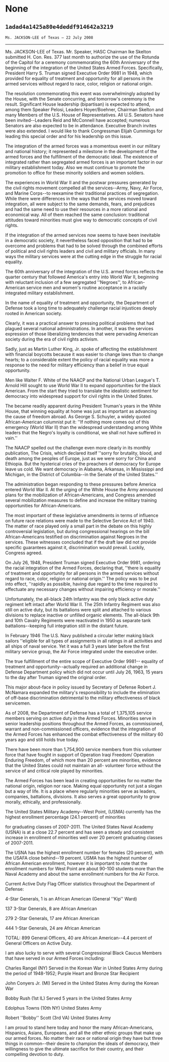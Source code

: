 # None
## `1adad4a1425a80e4deddf914642a3219`
`Ms. JACKSON-LEE of Texas — 22 July 2008`

---


Ms. JACKSON-LEE of Texas. Mr. Speaker, HASC Chairman Ike Skelton 
submitted H. Con. Res. 377 last month to authorize the use of the 
Rotunda of the Capitol for a ceremony commemorating the 60th 
Anniversary of the beginning of the integration of the United States 
Armed Forces. Specifically, President Harry S. Truman signed Executive 
Order 9981 in 1948, which provided for equality of treatment and 
opportunity for all persons in the armed services without regard to 
race, color, religion or national origin.

The resolution commemorating this event was overwhelmingly adopted by 
the House, with the Senate concurring, and tomorrow's ceremony is the 
result. Significant House leadership (bipartisan) is expected to 
attend, among them Speaker Pelosi, Leaders Hoyer/Boehner, Chairman 
Skelton and many Members of the U.S. House of Representatives. All U.S. 
Senators have been invited--Leaders Reid and McConnell have accepted; 
numerous Senators are also expected to be in attendance. Executive 
Branch invites were also extended. I would like to thank Congressman 
Elijah Cummings for leading this special order and for his leadership 
on this issue.

The integration of the armed forces was a momentous event in our 
military and national history; it represented a milestone in the 
development of the armed forces and the fulfillment of the democratic 
ideal. The existence of integrated rather than segregated armed forces 
is an important factor in our military establishment today. Also we 
must continue to promote the promotion to office for these minority 
soldiers and women soldiers.

The experiences in World War II and the postwar pressures generated 
by the civil rights movement compelled all the services--Army, Navy, 
Air Force, and Marine Corps--to reexamine their traditional practices 
of segregation. While there were differences in the ways that the 
services moved toward integration, all were subject to the same 
demands, fears, and prejudices and had the same need to use their 
resources in a more rational and economical way. All of them reached 
the same conclusion: traditional attitudes toward minorities must give 
way to democratic concepts of civil rights.

If the integration of the armed services now seems to have been 
inevitable in a democratic society, it nevertheless faced opposition 
that had to be overcome and problems that had to be solved through the 
combined efforts of political and civil rights leaders and civil and 
military officials. In many ways the military services were at the 
cutting edge in the struggle for racial equality.

The 60th anniversary of the integration of the U.S. armed forces 
reflects the quarter century that followed America's entry into World 
War II, beginning with reluctant inclusion of a few segregated 
''Negroes'', to African-American service men and women's routine 
acceptance in a racially integrated military establishment.

In the name of equality of treatment and opportunity, the Department 
of Defense took a long time to adequately challenge racial injustices 
deeply rooted in American society.

Clearly, it was a practical answer to pressing political problems 
that had plagued several national administrations. In another, it was 
the services expression of those liberalizing tendencies that were 
pervading American society during the era of civil rights activism.

Sadly, just as Martin Luther King, Jr. spoke of affecting the 
establishment with financial boycotts because it was easier to change 
laws than to change hearts; to a considerable extent the policy of 
racial equality was more a response to the need for military efficiency 
than a belief in true equal opportunity.

Men like Walter F. White of the NAACP and the National Urban League's 
T. Arnold Hill sought to use World War II to expand opportunities for 
the black American. From the start they tried to translate the 
idealistic sentiment for democracy into widespread support for civil 
rights in the United States.

The became readily apparent during President Truman's years in the 
White House, that winning equality at home was just as important as 
advancing the cause of freedom abroad. As George S. Schuyler, a widely 
quoted African-American columnist put it: ''If nothing more comes out 
of this emergency (World War II) than the widespread understanding 
among White leaders that the Negro's loyalty is conditional, we shall 
not have suffered in vain.''

The NAACP spelled out the challenge even more clearly in its monthly 
publication, The Crisis, which declared itself ''sorry for brutality, 
blood, and death among the peoples of Europe, just as we were sorry for 
China and Ethiopia. But the hysterical cries of the preachers of 
democracy for Europe leave us cold. We want democracy in Alabama, 
Arkansas, in Mississippi and Michigan, in the District of Columbia--in 
the Senate of the United States.''

The administration began responding to these pressures before America 
entered World War II. At the urging of the White House the Army 
announced plans for the mobilization of African-Americans, and Congress 
amended several mobilization measures to define and increase the 
military training opportunities for African-Americans.

The most important of these legislative amendments in terms of 
influence on future race relations were made to the Selective Service 
Act of 1940. The matter of race played only a small part in the debate 
on this highly controversial legislation, but during congressional 
hearings on the bill African-Americans testified on discrimination 
against Negroes in the services. These witnesses concluded that if the 
draft law did not provide specific guarantees against it, 
discrimination would prevail. Luckily, Congress agreed.

On July 26, 1948, President Truman signed Executive Order 9981, 
ordering the racial integration of the Armed Forces, declaring that, 
''there is equality of treatment and opportunity for all persons in the 
armed services without regard to race, color, religion or national 
origin.'' The policy was to be put into effect, ''rapidly as possible, 
having due regard to the time required to effectuate any necessary 
changes without impairing efficiency or morale.''

Unfortunately, the all-black 24th Infantry was the only black active 
duty regiment left intact after WorId War II. The 25th Infantry 
Regiment was also still on active duty, but its battalions were split 
and attached to various divisions to replace inactive or unfilled 
organic elements. The all-black 9th and 10th Cavalry Regiments were 
reactivated in 1950 as separate tank battalions--keeping full 
integration still in the distant future.


In February 1946 The U.S. Navy published a circular letter making 
black sailors ''eligible for all types of assignments in all ratings in 
all activities and all ships of naval service. Yet it was a full 3 
years later before the first military service group, the Air Force 
integrated under the executive order.

The true fulfillment of the entire scope of Executive Order 9981--
equality of treatment and opportunity--actually required an additional 
change in Defense Department policy which did not occur until July 26, 
1963, 15 years to the day after Truman signed the original order.

This major about-face in policy issued by Secretary of Defense Robert 
J. McNamara expanded the military's responsibility to include the 
elimination of off-base discrimination detrimental to the military 
effectiveness of black servicemen.

As of 2008, the Department of Defense has a total of 1,375,105 
service members serving on active duty in the Armed Forces. Minorities 
serve in senior leadership positions throughout the Armed Forces, as 
commissioned, warrant and non-commissioned officers, evidence that the 
integration of the Armed Forces has enhanced the combat effectiveness 
of the military 60 years ago and still holds true today.

There have been more than 1,754,900 service members from this 
volunteer force that have fought in support of Operation Iraqi Freedom/
Operation Enduring Freedom, of which more than 20 percent are 
minorities, evidence that the United States could not maintain an all-
volunteer force without the service of and critical role played by 
minorities.

The Armed Forces has been lead in creating opportunities for no 
matter the national origin, religion nor race. Making equal opportunity 
not just a slogan but a way of life. It is a place where regularly 
minorities serve as leaders, companies, battalions, divisions. It also 
serves a great opportunity to grow morally, ethically, and 
professionally.

The United States Military Academy--West Point, (USMA) currently has 
the highest enrollment percentage (24.1 percent) of minorities


for graduating classes of 2007-2011. The United States Naval Academy 
(USNA) is at a close 22.7 percent and has seen a steady and consistent 
increase in enrollment of minorities well over 20 percent graduating 
classes of 2007-2011.

The USNA has the highest enrollment number for females (20 percent), 
with the USAFA close behind--19 percent. USMA has the highest number of 
African American enrollment, however it is important to note that the 
enrollment numbers for West Point are about 90-100 students more than 
the Naval Academy and about the same enrollment numbers for the Air 
Force.

Current Active Duty Flag Officer statistics throughout the Department 
of Defense:

 4-Star Generals, 1 is an African American (General ''Kip'' 
Ward)

 137 3-Star Generals, 8 are African American

 279 2-Star Generals, 17 are African American

 444 1-Star Generals, 24 are African American

 TOTAL: 899 General Officers, 40 are African American--4.4 
percent of General Officers on Active Duty.

I am also lucky to serve with several Congressional Black Caucus 
Members that have served in our Armed Forces including:

 Charles Rangel (NY) Served in the Korean War in United 
States Army during the period of 1948-1952; Purple Heart and Bronze 
Star Recipient

 John Conyers Jr. (MI) Served in the United States Army 
during the Korean War

 Bobby Rush (1st IL) Served 5 years in the United States Army

 Edolphus Towns (10th NY) United States Army

 Robert ''Bobby'' Scott (3rd VA) United States Army

I am proud to stand here today and honor the many African-Americans, 
Hispanics, Asians, Europeans, and all the other ethnic groups that make 
up our armed forces. No matter their race or national origin they have 
but three things in common--their desire to champion the ideals of 
democracy, their willingness to give the ultimate sacrifice for their 
country, and their compelling devotion to duty.
